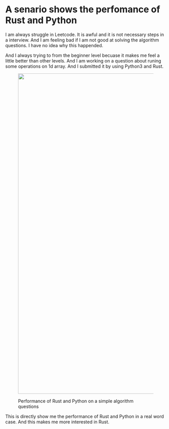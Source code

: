 # A senario shows the perfomance of Rust and Python

I am always struggle in Leetcode. It is awful and it is not necessary steps in a interview. And I am feeling bad if I am not good at solving the algorithm questions. I have no idea why this happended.

And I always trying to from the beginner level becuase it makes me feel a little better than other levels. And I am working on a question about runing some operations on 1d array. And I submitted it by using Python3 and Rust.

<figure><img src="https://hostux.social/system/media_attachments/files/110/919/959/153/763/228/original/54c301d19afa1879.png" width="1000"><figcaption><p>Performance of Rust and Python on a simple algorithm questions</p></figcaption></figure>

This is directly show me the performance of Rust and Python in a real word case. And this makes me more interested in Rust.
